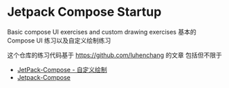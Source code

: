 # Jetpack Compose Startup

Basic compose UI exercises and custom drawing exercises
基本的 Compose UI 练习以及自定义绘制练习

这个仓库的练习代码基于 https://github.com/luhenchang 的文章
包括但不限于
* [JetPack-Compose - 自定义绘制](https://juejin.cn/post/6937700592340959269)
* [Jetpack-Compose](https://juejin.cn/post/6937226591911018532)